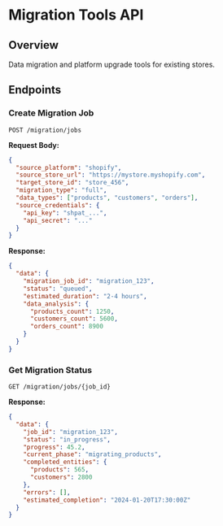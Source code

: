 # Migration Tools API

## Overview
Data migration and platform upgrade tools for existing stores.

## Endpoints

### Create Migration Job
```http
POST /migration/jobs
```

**Request Body:**
```json
{
  "source_platform": "shopify",
  "source_store_url": "https://mystore.myshopify.com",
  "target_store_id": "store_456",
  "migration_type": "full",
  "data_types": ["products", "customers", "orders"],
  "source_credentials": {
    "api_key": "shpat_...",
    "api_secret": "..."
  }
}
```

**Response:**
```json
{
  "data": {
    "migration_job_id": "migration_123",
    "status": "queued",
    "estimated_duration": "2-4 hours",
    "data_analysis": {
      "products_count": 1250,
      "customers_count": 5600,
      "orders_count": 8900
    }
  }
}
```

### Get Migration Status
```http
GET /migration/jobs/{job_id}
```

**Response:**
```json
{
  "data": {
    "job_id": "migration_123",
    "status": "in_progress",
    "progress": 45.2,
    "current_phase": "migrating_products",
    "completed_entities": {
      "products": 565,
      "customers": 2800
    },
    "errors": [],
    "estimated_completion": "2024-01-20T17:30:00Z"
  }
}
```